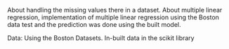 
About handling the missing values there in a dataset. About multiple linear regression, implementation of multiple linear regression using the Boston data test and the prediction was done using the built model.


Data: Using the Boston Datasets. In-built data in the scikit library
